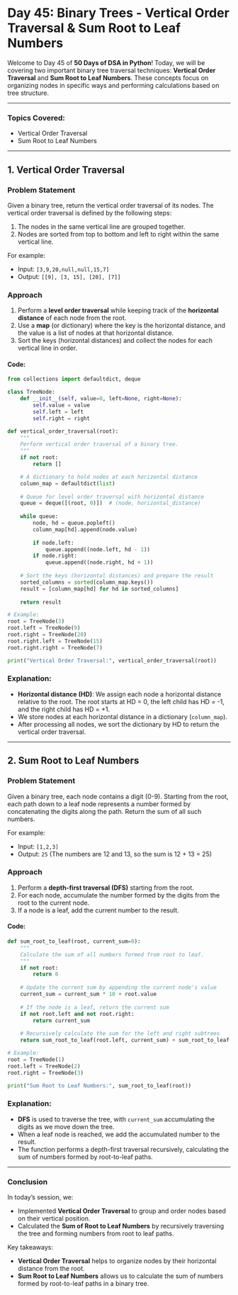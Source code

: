 # **Day 45: Binary Trees - Vertical Order Traversal & Sum Root to Leaf Numbers**

Welcome to Day 45 of **50 Days of DSA in Python**! Today, we will be covering two important binary tree traversal techniques: **Vertical Order Traversal** and **Sum Root to Leaf Numbers**. These concepts focus on organizing nodes in specific ways and performing calculations based on tree structure.

---

### **Topics Covered:**
- Vertical Order Traversal
- Sum Root to Leaf Numbers

---

## **1. Vertical Order Traversal**

### **Problem Statement**  
Given a binary tree, return the vertical order traversal of its nodes. The vertical order traversal is defined by the following steps:
1. The nodes in the same vertical line are grouped together.
2. Nodes are sorted from top to bottom and left to right within the same vertical line.

For example:
- Input: `[3,9,20,null,null,15,7]`
- Output: `[[9], [3, 15], [20], [7]]`

### **Approach**

1. Perform a **level order traversal** while keeping track of the **horizontal distance** of each node from the root.
2. Use a **map** (or dictionary) where the key is the horizontal distance, and the value is a list of nodes at that horizontal distance.
3. Sort the keys (horizontal distances) and collect the nodes for each vertical line in order.

#### **Code:**
```python
from collections import defaultdict, deque

class TreeNode:
    def __init__(self, value=0, left=None, right=None):
        self.value = value
        self.left = left
        self.right = right

def vertical_order_traversal(root):
    """
    Perform vertical order traversal of a binary tree.
    """
    if not root:
        return []

    # A dictionary to hold nodes at each horizontal distance
    column_map = defaultdict(list)
    
    # Queue for level order traversal with horizontal distance
    queue = deque([(root, 0)])  # (node, horizontal_distance)
    
    while queue:
        node, hd = queue.popleft()
        column_map[hd].append(node.value)
        
        if node.left:
            queue.append((node.left, hd - 1))
        if node.right:
            queue.append((node.right, hd + 1))
    
    # Sort the keys (horizontal distances) and prepare the result
    sorted_columns = sorted(column_map.keys())
    result = [column_map[hd] for hd in sorted_columns]
    
    return result

# Example:
root = TreeNode(3)
root.left = TreeNode(9)
root.right = TreeNode(20)
root.right.left = TreeNode(15)
root.right.right = TreeNode(7)

print("Vertical Order Traversal:", vertical_order_traversal(root))
```

### **Explanation:**
- **Horizontal distance (HD)**: We assign each node a horizontal distance relative to the root. The root starts at HD = 0, the left child has HD = -1, and the right child has HD = +1.
- We store nodes at each horizontal distance in a dictionary (`column_map`).
- After processing all nodes, we sort the dictionary by HD to return the vertical order traversal.

---

## **2. Sum Root to Leaf Numbers**

### **Problem Statement**  
Given a binary tree, each node contains a digit (0-9). Starting from the root, each path down to a leaf node represents a number formed by concatenating the digits along the path. Return the sum of all such numbers.

For example:
- Input: `[1,2,3]`
- Output: `25` (The numbers are 12 and 13, so the sum is 12 + 13 = 25)

### **Approach**

1. Perform a **depth-first traversal (DFS)** starting from the root.
2. For each node, accumulate the number formed by the digits from the root to the current node.
3. If a node is a leaf, add the current number to the result.

#### **Code:**
```python
def sum_root_to_leaf(root, current_sum=0):
    """
    Calculate the sum of all numbers formed from root to leaf.
    """
    if not root:
        return 0
    
    # Update the current sum by appending the current node's value
    current_sum = current_sum * 10 + root.value
    
    # If the node is a leaf, return the current sum
    if not root.left and not root.right:
        return current_sum
    
    # Recursively calculate the sum for the left and right subtrees
    return sum_root_to_leaf(root.left, current_sum) + sum_root_to_leaf(root.right, current_sum)

# Example:
root = TreeNode(1)
root.left = TreeNode(2)
root.right = TreeNode(3)

print("Sum Root to Leaf Numbers:", sum_root_to_leaf(root))
```

### **Explanation:**
- **DFS** is used to traverse the tree, with `current_sum` accumulating the digits as we move down the tree.
- When a leaf node is reached, we add the accumulated number to the result.
- The function performs a depth-first traversal recursively, calculating the sum of numbers formed by root-to-leaf paths.

---

### **Conclusion**

In today’s session, we:
- Implemented **Vertical Order Traversal** to group and order nodes based on their vertical position.
- Calculated the **Sum of Root to Leaf Numbers** by recursively traversing the tree and forming numbers from root to leaf paths.

Key takeaways:
- **Vertical Order Traversal** helps to organize nodes by their horizontal distance from the root.
- **Sum Root to Leaf Numbers** allows us to calculate the sum of numbers formed by root-to-leaf paths in a binary tree.